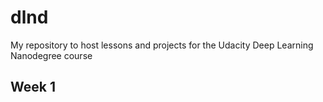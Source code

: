 # dlnd
My repository to host lessons and projects for the Udacity Deep Learning Nanodegree course

## Week 1


